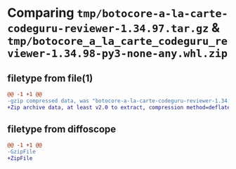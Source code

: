# Comparing `tmp/botocore-a-la-carte-codeguru-reviewer-1.34.97.tar.gz` & `tmp/botocore_a_la_carte_codeguru_reviewer-1.34.98-py3-none-any.whl.zip`

## filetype from file(1)

```diff
@@ -1 +1 @@
-gzip compressed data, was "botocore-a-la-carte-codeguru-reviewer-1.34.97.tar", last modified: Fri May  3 01:04:28 2024, max compression
+Zip archive data, at least v2.0 to extract, compression method=deflate
```

## filetype from diffoscope

```diff
@@ -1 +1 @@
-GzipFile
+ZipFile
```


